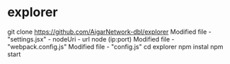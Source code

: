 # explorer
git clone https://github.com/AigarNetwork-dbl/explorer
Modified file - "settings.jsx" - nodeUri - url node (ip:port)
Modified file - "webpack.config.js"
Modified file - "config.js"
cd explorer
npm instal
npm start
